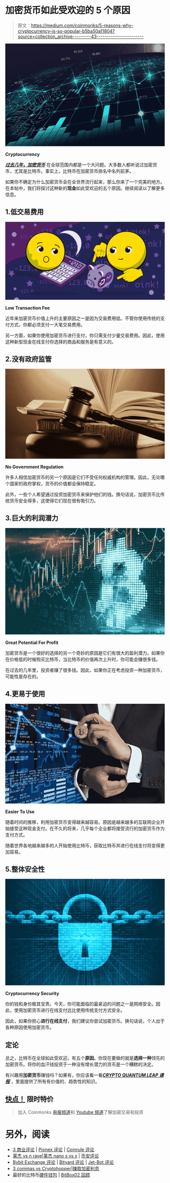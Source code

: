# 加密货币如此受欢迎的 5 个原因

> 原文：<https://medium.com/coinmonks/5-reasons-why-cryptocurrency-is-so-popular-b5ba50a11804?source=collection_archive---------43----------------------->

![](img/baf6a5aa840b516e0c289ccbd83b40e7.png)

**Cryptocurrency**

[***过去几年，加密货币***](https://bit.ly/3xKlx7k) 在全球范围内都是一个大问题。大多数人都听说过加密货币，尤其是比特币。事实上，比特币在加密货币排名中名列前茅。

如果你不确定为什么加密货币会在全世界流行起来，那么你来了一个完美的地方。在本帖中，我们将探讨这种新的**现金**如此受欢迎的五个原因。继续阅读以了解更多信息。

## 1.低交易费用

![](img/87d201eba197116293c096982a787c7c.png)

**Low Transaction Fee**

近年来加密货币价值上升的主要原因之一是因为交易费用低。不管你使用传统的支付方式，你都必须支付一大笔交易费用。

另一方面，如果你使用加密货币进行支付，你只需支付少量交易费用。因此，使用这种新型现金在线支付你选择的商品和服务是有意义的。

## 2.没有政府监管

![](img/dde714b69511d62026f90c663a787a1c.png)

**No Government Regulation**

许多人相信加密货币的另一个原因是它们不受任何权威机构的管理。因此，无论哪个国家的政府掌权，货币的价值都会保持稳定。

此外，一些个人希望通过投资加密货币来保护他们的钱。换句话说，加密货币比传统货币安全得多，这使得它们现在很有吸引力。

## 3.巨大的利润潜力

![](img/59af7cd531cbe67cb78d13b285f2d3fe.png)

**Great Potential For Profit**

加密货币是一个很好的选择的另一个奇妙的原因是它们有很大的盈利潜力。如果你在价格低的时候购买比特币，当比特币的价值再次上升时，你可能会赚很多钱。

在过去的几年里，投资者赚了很多钱。因此，如果你正在考虑投资一种加密货币，可能性是存在的。

## 4.更易于使用

![](img/82dc2383162cbe3efc9aeae395cdcafa.png)

**Easier To Use**

随着时间的推移，利用加密货币变得越来越容易。原因是越来越多的互联网企业开始接受这种现金支付。在不久的将来，几乎每个企业都将接受流行的加密货币作为支付方式。

随着世界各地越来越多的人开始使用比特币，获取比特币并进行在线支付将变得更加容易。

## 5.整体安全性

![](img/babfc1869876abbc284a376b68e3ff8f.png)

**Cryptocurrency Security**

你的钱和身份极其宝贵。今天，你可能面临的最紧迫的问题之一是网络安全。因此，使用加密货币进行在线支付远比使用传统支付方式安全。

因此，如果你担心**进行在线支付**，我们建议你尝试加密货币。换句话说，个人出于各种原因使用加密货币。

## 定论

总之，比特币在全球如此受欢迎，有五个**原因**。你现在要做的就是**选择一种**领先的加密货币。将你的血汗钱投资于一种没有增长潜力的货币是一个糟糕的决定。

有兴趣用**加密货币**赚钱吗？如果有，你应该看一看[***CRYPTO QUANTUM LEAP 课程***](https://rebrand.ly/crypto-earning) ，里面提供了所有有价值的、趋势性的知识。

## [**快点！**](https://bit.ly/3xKlx7k) 限时特价

> 加入 Coinmonks [电报频道](https://t.me/coincodecap)和 [Youtube 频道](https://www.youtube.com/c/coinmonks/videos)了解加密交易和投资

# 另外，阅读

*   [3 商业评论](/coinmonks/3commas-review-an-excellent-crypto-trading-bot-2020-1313a58bec92) | [Pionex 评论](https://coincodecap.com/pionex-review-exchange-with-crypto-trading-bot) | [Coinrule 评论](/coinmonks/coinrule-review-2021-a-beginner-friendly-crypto-trading-bot-daf0504848ba)
*   [莱杰 vs n rave](/coinmonks/ledger-vs-ngrave-zero-7e40f0c1d694)|[莱杰 nano s vs x](/coinmonks/ledger-nano-s-vs-x-battery-hardware-price-storage-59a6663fe3b0) | [币安评论](/coinmonks/binance-review-ee10d3bf3b6e)
*   [Bybit Exchange 评论](/coinmonks/bybit-exchange-review-dbd570019b71) | [Bityard 评论](https://coincodecap.com/bityard-reivew) | [Jet-Bot 评论](https://coincodecap.com/jet-bot-review)
*   [3 commas vs Cryptohopper](/coinmonks/3commas-vs-pionex-vs-cryptohopper-best-crypto-bot-6a98d2baa203)|[赚取加密利息](/coinmonks/earn-crypto-interest-b10b810fdda3)
*   最好的比特币[硬件钱包](/coinmonks/hardware-wallets-dfa1211730c6) | [BitBox02 回顾](/coinmonks/bitbox02-review-your-swiss-bitcoin-hardware-wallet-c36c88fff29)